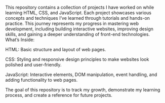 This repository contains a collection of projects I have worked on while learning HTML, CSS, and JavaScript. Each project showcases various concepts and techniques I’ve learned through tutorials and hands-on practice. This journey represents my progress in mastering web development, including building interactive websites, improving design skills, and gaining a deeper understanding of front-end technologies.
What’s Inside:

HTML: Basic structure and layout of web pages.

CSS: Styling and responsive design principles to make websites look polished and user-friendly.

JavaScript: Interactive elements, DOM manipulation, event handling, and adding functionality to web pages.

The goal of this repository is to track my growth, demonstrate my learning process, and create a reference for future projects.
